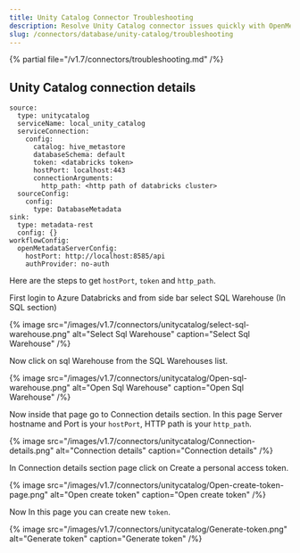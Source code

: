 ```yaml
---
title: Unity Catalog Connector Troubleshooting
description: Resolve Unity Catalog connector issues quickly with OpenMetadata'scomprehensive troubleshooting guide. Fix common errors, configuration problems, and c...
slug: /connectors/database/unity-catalog/troubleshooting
---
```


{% partial file="/v1.7/connectors/troubleshooting.md" /%}

## Unity Catalog connection details

```
source:
  type: unitycatalog
  serviceName: local_unity_catalog
  serviceConnection:
    config:
      catalog: hive_metastore
      databaseSchema: default
      token: <databricks token>
      hostPort: localhost:443
      connectionArguments:
        http_path: <http path of databricks cluster>
  sourceConfig:
    config:
      type: DatabaseMetadata
sink:
  type: metadata-rest
  config: {}
workflowConfig:
  openMetadataServerConfig:
    hostPort: http://localhost:8585/api
    authProvider: no-auth
```

Here are the steps to get `hostPort`, `token` and `http_path`.

First login to Azure Databricks and from side bar select SQL Warehouse (In SQL section)


{% image
src="/images/v1.7/connectors/unitycatalog/select-sql-warehouse.png"
alt="Select Sql Warehouse"
caption="Select Sql Warehouse" /%}


Now click on sql Warehouse from the SQL Warehouses list.


{% image
src="/images/v1.7/connectors/unitycatalog/Open-sql-warehouse.png"
alt="Open Sql Warehouse"
caption="Open Sql Warehouse" /%}


Now inside that page go to Connection details section.
In this page Server hostname and Port is your `hostPort`, HTTP path is your `http_path`.



{% image
src="/images/v1.7/connectors/unitycatalog/Connection-details.png"
alt="Connection details"
caption="Connection details" /%}


In Connection details section page click on Create a personal access token.

{% image
src="/images/v1.7/connectors/unitycatalog/Open-create-token-page.png"
alt="Open create token"
caption="Open create token" /%}



Now In this page you can create new `token`.


{% image
src="/images/v1.7/connectors/unitycatalog/Generate-token.png"
alt="Generate token"
caption="Generate token" /%}

